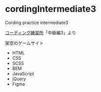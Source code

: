 # cordingIntermediate3
Cording practice intermediate3

[コーディング練習所](https://webdesigner-go.com/coding-practice/)「中級編3」より

架空のゲームサイト
- HTML
- CSS
- SCSS
- BEM
- JavaScript
- jQuery
- Figma

